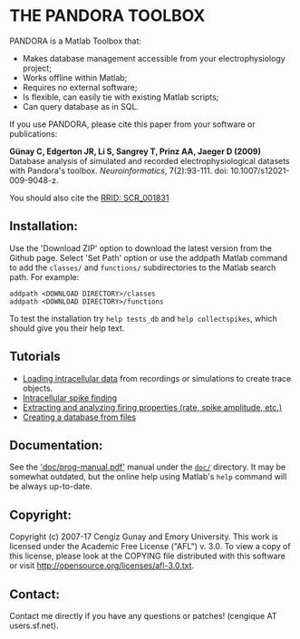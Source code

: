 <meta charset="UTF-8">

THE PANDORA TOOLBOX
====================

PANDORA is a Matlab Toolbox that: 

- Makes database management accessible from your electrophysiology project; 
- Works offline within Matlab; 
- Requires no external software; 
- Is flexible, can easily tie with existing Matlab scripts; 
- Can query database as in SQL. 

If you use PANDORA, please cite this paper from your software or publications:

**Günay C, Edgerton JR, Li S, Sangrey T, Prinz AA, Jaeger D (2009)** Database analysis of simulated and recorded electrophysiological datasets with Pandora's toolbox. *Neuroinformatics*, 7(2):93-111. doi: 10.1007/s12021-009-9048-z.

You should also cite the [RRID: SCR_001831](https://scicrunch.org/resources/about/registry/SCR_001831)

Installation:
--------------------

Use the 'Download ZIP' option to download the latest version from the
Github page. Select 'Set Path' option or use the addpath Matlab
command to add the `classes/` and `functions/` subdirectories to the
Matlab search path. For example:

    addpath <DOWNLOAD DIRECTORY>/classes
    addpath <DOWNLOAD DIRECTORY>/functions
    
To test the installation try `help tests_db` and `help collectspikes`,
which should give you their help text.

Tutorials
--------------------

* [Loading intracellular data](doc/tutorials/incf/load-trace.markdown)
  from recordings or simulations to create trace objects.
* [Intracellular spike finding](doc/tutorials/incf/finding-spikes-incf.markdown)
* [Extracting and analyzing firing properties (rate, spike amplitude, etc.)](doc/tutorials/incf/extracting-spike-info.markdown)
* [Creating a database from files](doc/tutorials/incf/database_from_dataset_tutorial.md)

Documentation:
--------------------

See the ['doc/prog-manual.pdf'](PDF) manual under the [`doc/`](doc/) directory. It may be
somewhat outdated, but the online help using Matlab's `help` command
will be always up-to-date.

Copyright:
--------------------

Copyright (c) 2007-17 Cengiz Gunay <cengique AT users.sf.net> and
Emory University.  This work is licensed under the Academic Free
License ("AFL") v. 3.0. To view a copy of this license, please look at
the COPYING file distributed with this software or visit
http://opensource.org/licenses/afl-3.0.txt.

Contact:
--------------------

Contact me directly if you have any questions or patches! (cengique AT users.sf.net).
